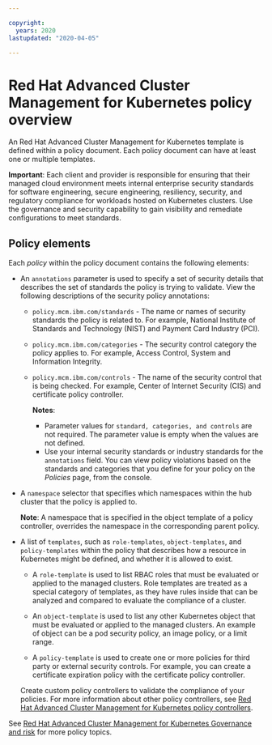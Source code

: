 ```yaml
---

copyright:
  years: 2020
lastupdated: "2020-04-05"

---
```


# Red Hat Advanced Cluster Management for Kubernetes policy overview

An Red Hat Advanced Cluster Management for Kubernetes template is defined within a policy document. Each policy document can have at least one or multiple templates.

**Important**: Each client and provider is responsible for ensuring that their managed cloud environment meets internal enterprise security standards for software engineering, secure engineering, resiliency, security, and regulatory compliance for workloads hosted on Kubernetes clusters. Use the governance and security capability to gain visibility and remediate configurations to meet standards.

## Policy elements

Each _policy_ within the policy document contains the following elements:

  - An `annotations` parameter is used to specify a set of security details that describes the set of standards the policy is trying to validate. View the following descriptions of the security policy annotations:
      * `policy.mcm.ibm.com/standards` - The name or names of security standards the policy is related to. For example, National Institute of Standards and Technology (NIST) and Payment Card Industry (PCI).
      * `policy.mcm.ibm.com/categories` - The security control category the policy applies to. For example, Access Control, System and Information Integrity.
      * `policy.mcm.ibm.com/controls` - The name of the security control that is being checked. For example, Center of Internet Security (CIS) and certificate policy controller.
      
        **Notes**: 
        
        * Parameter values for `standard, categories, and controls` are not required. The parameter value is empty when the values are not defined.
        * Use your internal security standards or industry standards for the `annotations` field. You can view policy violations based on the standards and categories that you define for your policy on the _Policies_ page, from the console.

  - A `namespace` selector that specifies which namespaces within the hub cluster that the policy is applied to. 
  
    **Note**: A namespace that is specified in the object template of a policy controller, overrides the namespace in the corresponding parent policy.

  - A list of `templates`, such as `role-templates`, `object-templates`, and `policy-templates` within the policy that describes how a resource in Kubernetes might be defined, and whether it is allowed to exist.

    - A `role-template` is used to list RBAC roles that must be evaluated or applied to the managed clusters. Role templates are treated as a special category of templates, as they have rules inside that can be analyzed and compared to evaluate the compliance of a cluster.

    - An `object-template` is used to list any other Kubernetes object that must be evaluated or applied to the managed clusters. An example of object can be a pod security policy, an image policy, or a limit range.
    
    - A `policy-template` is used to create one or more policies for third party or external security controls. For example, you can create a certificate expiration policy with the certificate policy controller. 
    
    Create custom policy controllers to validate the compliance of your policies. For more information about other policy controllers, see [Red Hat Advanced Cluster Management for Kubernetes policy controllers](../governance/policy_controllers.md).

See [Red Hat Advanced Cluster Management for Kubernetes Governance and risk](compliance_intro.md) for more policy topics.
